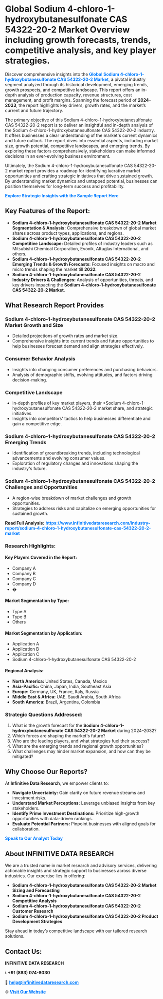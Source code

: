 <h1>Global Sodium 4-chloro-1-hydroxybutanesulfonate CAS 54322-20-2 Market Overview including growth forecasts, trends, competitive analysis, and key player strategies.</h1>
<p>
Discover comprehensive insights into the 
<a href="https://www.infinitivedataresearch.com/industry-report/sodium-4-chloro-1-hydroxybutanesulfonate-cas-54322-20-2-market" rel="dofollow" style="color: #007BFF; text-decoration: none;"><strong>Global Sodium 4-chloro-1-hydroxybutanesulfonate CAS 54322-20-2 Market</strong></a>, a pivotal industry segment analyzed through its historical development, emerging trends, growth prospects, and competitive landscape. This report offers an in-depth analysis of production capacity, revenue structures, cost management, and profit margins. Spanning the forecast period of <strong>2024–2033</strong>, the report highlights key drivers, growth rates, and the market’s current and future trajectory.
</p>
<p>
The primary objective of this Sodium 4-chloro-1-hydroxybutanesulfonate CAS 54322-20-2 report is to deliver an insightful and in-depth analysis of the Sodium 4-chloro-1-hydroxybutanesulfonate CAS 54322-20-2 industry. It offers businesses a clear understanding of the market's current dynamics and future outlook. The report dives into essential aspects, including market size, growth potential, competitive landscapes, and emerging trends. By exploring these factors comprehensively, stakeholders can make informed decisions in an ever-evolving business environment.
</p>
<p>
Ultimately, the Sodium 4-chloro-1-hydroxybutanesulfonate CAS 54322-20-2 market report provides a roadmap for identifying lucrative market opportunities and crafting strategic initiatives that drive sustained growth. By understanding market dynamics and untapped potential, businesses can position themselves for long-term success and profitability.
</p>
<p>
<a href="https://www.infinitivedataresearch.com/request-sample/reportId=102777" style="color: #007BFF; text-decoration: none;"><strong>Explore Strategic Insights with the Sample Report Here</strong></a>
</p>

<h2>Key Features of the Report:</h2>
<ul>
<li><strong>Sodium 4-chloro-1-hydroxybutanesulfonate CAS 54322-20-2 Market Segmentation & Analysis:</strong> Comprehensive breakdown of global market shares across product types, applications, and regions.</li>
<li><strong>Sodium 4-chloro-1-hydroxybutanesulfonate CAS 54322-20-2 Competitive Landscape:</strong> Detailed profiles of industry leaders such as Mitsubishi Chemical Corporation, Evonik, Altuglas International, and others.</li>
<li><strong>Sodium 4-chloro-1-hydroxybutanesulfonate CAS 54322-20-2 Emerging Trends & Growth Forecasts:</strong> Focused insights on macro and micro trends shaping the market till <strong>2032</strong>.</li>
<li><strong>Sodium 4-chloro-1-hydroxybutanesulfonate CAS 54322-20-2 Industry Drivers & Challenges:</strong> Analysis of opportunities, threats, and key drivers impacting the <strong>Sodium 4-chloro-1-hydroxybutanesulfonate CAS 54322-20-2 Market</strong>.</li>
</ul>

<h2>What Research Report Provides</h2>
<h3>Sodium 4-chloro-1-hydroxybutanesulfonate CAS 54322-20-2 Market Growth and Size</h3>
<ul>
<li>Detailed projections of growth rates and market size.</li>
<li>Comprehensive insights into current trends and future opportunities to help businesses forecast demand and align strategies effectively.</li>
</ul>

<h3>Consumer Behavior Analysis</h3>
<ul>
<li>Insights into changing consumer preferences and purchasing behaviors.</li>
<li>Analysis of demographic shifts, evolving attitudes, and factors driving decision-making.</li>
</ul>

<h3>Competitive Landscape</h3>
<ul>
<li>In-depth profiles of key market players, their >Sodium 4-chloro-1-hydroxybutanesulfonate CAS 54322-20-2 market share, and strategic initiatives.</li>
<li>Insights into competitors' tactics to help businesses differentiate and gain a competitive edge.</li>
</ul>

<h3>Sodium 4-chloro-1-hydroxybutanesulfonate CAS 54322-20-2 Emerging Trends</h3>
<ul>
<li>Identification of groundbreaking trends, including technological advancements and evolving consumer values.</li>
<li>Exploration of regulatory changes and innovations shaping the industry's future.</li>
</ul>

<h3>Sodium 4-chloro-1-hydroxybutanesulfonate CAS 54322-20-2 Challenges and Opportunities</h3>
<ul>
<li>A region-wise breakdown of market challenges and growth opportunities.</li>
<li>Strategies to address risks and capitalize on emerging opportunities for sustained growth.</li>
</ul>
<p><strong>Read Full Analysis:</strong> <a href="https://www.infinitivedataresearch.com/industry-report/sodium-4-chloro-1-hydroxybutanesulfonate-cas-54322-20-2-market" rel="dofollow" style="color: #007BFF; text-decoration: none;"><strong>https://www.infinitivedataresearch.com/industry-report/sodium-4-chloro-1-hydroxybutanesulfonate-cas-54322-20-2-market</strong></a></p>
<h3>Research Highlights:</h3>
<h4>Key Players Covered in the Report:</h4>
<ul><li>Company A</li><li>Company B</li><li>Company C</li><li>Company D</li><li>�</li></ul>
<h4>Market Segmentation by Type:</h4>
<ul><li>Type A</li><li>Type B</li><li>Others</li></ul>
<h4>Market Segmentation by Application:</h4>
<ul><li>Application A</li><li>Application B</li><li>Application C</li><li>Sodium 4-chloro-1-hydroxybutanesulfonate CAS 54322-20-2</li></ul>

<h4>Regional Analysis:</h4>
<ul>
<li><strong>North America:</strong> United States, Canada, Mexico</li>
<li><strong>Asia-Pacific:</strong> China, Japan, India, Southeast Asia</li>
<li><strong>Europe:</strong> Germany, UK, France, Italy, Russia</li>
<li><strong>Middle East & Africa:</strong> UAE, Saudi Arabia, South Africa</li>
<li><strong>South America:</strong> Brazil, Argentina, Colombia</li>
</ul>

<h3>Strategic Questions Addressed:</h3>
<ol>
<li>What is the growth forecast for the <strong>Sodium 4-chloro-1-hydroxybutanesulfonate CAS 54322-20-2 Market</strong> during 2024–2032?</li>
<li>Which forces are shaping the market's future?</li>
<li>Who are the leading players, and what strategies fuel their success?</li>
<li>What are the emerging trends and regional growth opportunities?</li>
<li>What challenges may hinder market expansion, and how can they be mitigated?</li>
</ol>

<h2>Why Choose Our Reports?</h2>
<p>At <strong>Infinitive Data Research</strong>, we empower clients to:</p>
<ul>
<li><strong>Navigate Uncertainty:</strong> Gain clarity on future revenue streams and investment risks.</li>
<li><strong>Understand Market Perceptions:</strong> Leverage unbiased insights from key stakeholders.</li>
<li><strong>Identify Prime Investment Destinations:</strong> Prioritize high-growth opportunities with data-driven rankings.</li>
<li><strong>Evaluate Potential Partners:</strong> Pinpoint businesses with aligned goals for collaboration.</li>
</ul>
<p><a href="https://www.infinitivedataresearch.com/industry-report/sodium-4-chloro-1-hydroxybutanesulfonate-cas-54322-20-2-market" rel="dofollow" style="color: #007BFF; text-decoration: none;"><strong>Speak to Our Analyst Today</strong></a></p>

<h2>About INFINITIVE DATA RESEARCH</h2>
<p>We are a trusted name in market research and advisory services, delivering actionable insights and strategic support to businesses across diverse industries. Our expertise lies in offering:</p>
<ul>
<li><strong>Sodium 4-chloro-1-hydroxybutanesulfonate CAS 54322-20-2 Market Sizing and Forecasting</strong></li>
<li><strong>Sodium 4-chloro-1-hydroxybutanesulfonate CAS 54322-20-2 Competitive Analysis</strong></li>
<li><strong>Sodium 4-chloro-1-hydroxybutanesulfonate CAS 54322-20-2 Customer Research</strong></li>
<li><strong>Sodium 4-chloro-1-hydroxybutanesulfonate CAS 54322-20-2 Product Development Strategies</strong></li>
</ul>
<p>Stay ahead in today’s competitive landscape with our tailored research solutions.</p>

<h2>Contact Us:</h2>
<p><strong>INFINITIVE DATA RESEARCH</strong></p>
<p>📞 <strong>+91 (883) 074-8030</strong></p>
<p>📧 <strong><a href="mailto:help@infinitivedataresearch.com" style="color: #007BFF;">help@infinitivedataresearch.com</a></strong></p>
<p>🌐 <strong><a href="https://www.infinitivedataresearch.com" rel="dofollow" style="color: #007BFF;">Visit Our Website</a></strong></p>